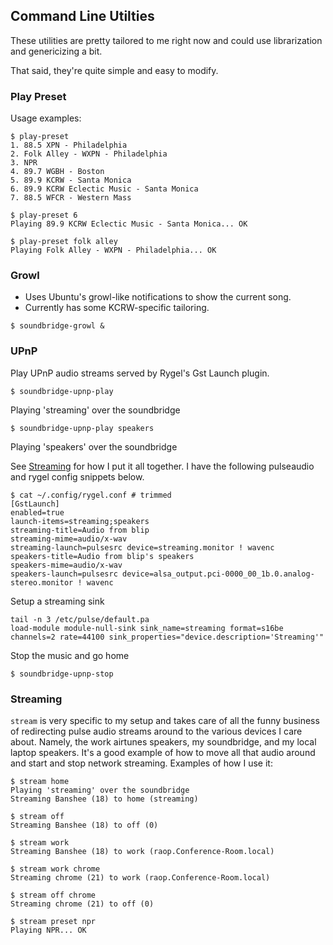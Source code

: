 ## Command Line Utilties
These utilities are pretty tailored to me right now and could use librarization and genericizing a bit.

That said, they're quite simple and easy to modify.

### Play Preset
Usage examples:
```
$ play-preset
1. 88.5 XPN - Philadelphia
2. Folk Alley - WXPN - Philadelphia
3. NPR
4. 89.7 WGBH - Boston
5. 89.9 KCRW - Santa Monica
6. 89.9 KCRW Eclectic Music - Santa Monica
7. 88.5 WFCR - Western Mass

$ play-preset 6
Playing 89.9 KCRW Eclectic Music - Santa Monica... OK

$ play-preset folk alley
Playing Folk Alley - WXPN - Philadelphia... OK
```
### Growl 
 - Uses Ubuntu's growl-like notifications to show the current song.
 - Currently has some KCRW-specific tailoring.

`$ soundbridge-growl &`

### UPnP 

Play UPnP audio streams served by Rygel's Gst Launch plugin.

`$ soundbridge-upnp-play`

Playing 'streaming' over the soundbridge

`$ soundbridge-upnp-play speakers`

Playing 'speakers' over the soundbridge


See [Streaming](#Streaming) for how I put it all together.
I have the following pulseaudio and rygel config snippets below.  

```
$ cat ~/.config/rygel.conf # trimmed
[GstLaunch]
enabled=true
launch-items=streaming;speakers
streaming-title=Audio from blip
streaming-mime=audio/x-wav
streaming-launch=pulsesrc device=streaming.monitor ! wavenc
speakers-title=Audio from blip's speakers
speakers-mime=audio/x-wav
speakers-launch=pulsesrc device=alsa_output.pci-0000_00_1b.0.analog-stereo.monitor ! wavenc
```

Setup a streaming sink
```
tail -n 3 /etc/pulse/default.pa
load-module module-null-sink sink_name=streaming format=s16be channels=2 rate=44100 sink_properties="device.description='Streaming'"
```
Stop the music and go home

`$ soundbridge-upnp-stop`

### Streaming

`stream` is very specific to my setup and takes care of all the funny business
of redirecting pulse audio streams around to the various devices I care about.
Namely, the work airtunes speakers, my soundbridge, and my local laptop
speakers.  It's a good example of how to move all that audio around and start
and stop network streaming.  Examples of how I use it:
```
$ stream home
Playing 'streaming' over the soundbridge
Streaming Banshee (18) to home (streaming)

$ stream off
Streaming Banshee (18) to off (0)

$ stream work
Streaming Banshee (18) to work (raop.Conference-Room.local)

$ stream work chrome
Streaming chrome (21) to work (raop.Conference-Room.local)

$ stream off chrome
Streaming chrome (21) to off (0)

$ stream preset npr
Playing NPR... OK
```
<!--stackedit_data:
eyJoaXN0b3J5IjpbLTUyOTg4MTIwNywtNTYxMzE2NTI2LDE4Mz
I2NDMxMyw4MTIwNTU5MzRdfQ==
-->
